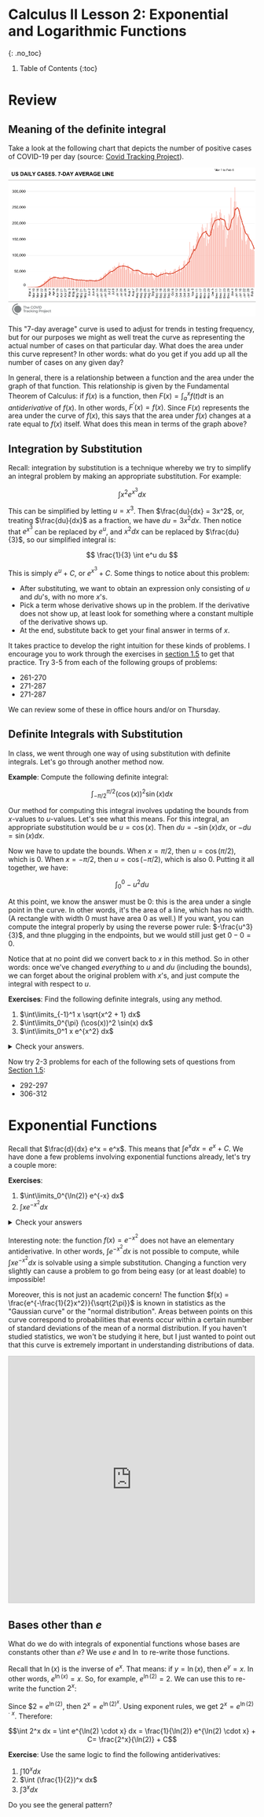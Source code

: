 # Calculus II Lesson 2: Exponential and Logarithmic Functions
{: .no_toc}

1. Table of Contents
{:toc}

# Review

## Meaning of the definite integral

Take a look at the following chart that depicts the number of positive cases of COVID-19 per day (source: [Covid Tracking Project](https://covidtracking.com/)).

![Coronavirus cases per day](cases.png)

This "7-day average" curve is used to adjust for trends in testing frequency, but for our purposes we might as well treat the curve as representing the actual number of cases on that particular day. What does the area under this curve represent? In other words: what do you get if you add up all the number of cases on any given day?

In general, there is a relationship between a function and the area under the graph of that function. This relationship is given by the Fundamental Theorem of Calculus: if $f(x)$ is a function, then $F(x) = \int_a^x f(t) dt$ is an *antiderivative* of $f(x)$. In other words, $F^\prime(x) = f(x)$. Since $F(x)$ represents the area under the curve of $f(x)$, this says that the area under $f(x)$ changes at a rate equal to $f(x)$ itself. What does this mean in terms of the graph above?

## Integration by Substitution

Recall: integration by substitution is a technique whereby we try to simplify an integral problem by making an appropriate substitution. For example:

$$ \int x^2 e^{x^3} dx $$

This can be simplified by letting $u = x^3$. Then $\frac{du}{dx} = 3x^2$, or, treating $\frac{du}{dx}$ as a fraction, we have $du = 3x^2 dx$. Then notice that $e^{x^3}$ can be replaced by $e^u$, and $x^2 dx$ can be replaced by $\frac{du}{3}$, so our simplified integral is:

$$ \frac{1}{3} \int e^u du $$

This is simply $e^u + C$, or $e^{x^3} + C$. Some things to notice about this problem:

* After substituting, we want to obtain an expression only consisting of $u$ and $du$'s, with no more $x$'s.
* Pick a term whose derivative shows up in the problem. If the derivative does not show up, at least look for something where a constant multiple of the derivative shows up.
* At the end, substitute back to get your final answer in terms of $x$.

It takes practice to develop the right intuition for these kinds of problems. I encourage you to work through the exercises in [section 1.5](https://openstax.org/books/calculus-volume-2/pages/1-5-substitution) to get that practice. Try 3-5 from each of the following groups of problems:

* 261-270
* 271-287
* 271-287

We can review some of these in office hours and/or on Thursday.

## Definite Integrals with Substitution

<div class="youtube-container">

</div>

In class, we went through one way of using substitution with definite integrals. Let's go through another method now.

**Example**: Compute the following definite integral:

$$ \int_{-\pi/2}^{\pi/2} (\cos(x))^2 \sin(x) dx $$

Our method for computing this integral involves updating the bounds from $x$-values to $u$-values. Let's see what this means. For this integral, an appropriate substitution would be $u = \cos(x)$. Then $du = -\sin(x) dx$, or $-du = \sin(x) dx$.

Now we have to update the bounds. When $x = \pi/2$, then $u = \cos(\pi/2)$, which is $0$. When $x = -\pi/2$, then $u = \cos(-\pi/2)$, which is also $0$. Putting it all together, we have:

$$ \int_0^0 -u^2 du $$

At this point, we know the answer must be 0: this is the area under a single point in the curve. In other words, it's the area of a line, which has no width. (A rectangle with width 0 must have area 0 as well.) If you want, you can compute the integral properly by using the reverse power rule: $-\frac{u^3}{3}$, and thne plugging in the endpoints, but we would still just get $0 - 0 = 0$.

Notice that at no point did we convert back to $x$ in this method. So in other words: once we've changed *everything* to $u$ and $du$ (including the bounds), we can forget about the original problem with $x$'s, and just compute the integral with respect to $u$.

**Exercises**: Find the following definite integrals, using any method.

1. $\int\limits_{-1}^1 x \sqrt{x^2 + 1} dx$
2. $\int\limits_0^{\pi} (\cos(x))^2 \sin(x) dx$
3. $\int\limits_0^1 x e^{x^2} dx$

<details>
  <summary>Check your answers.</summary>

  <ol>
  <li>Let $u = x^2 + 1$ and $du = 2x dx$. Then when we update the bounds, if $x = 1$ then $u = 2$, and if $x = -1$, then $u = 2$. The integral becomes $\int\limits_2^2 \frac{1}{2} \sqrt{u} du = 0$.</li>
  <li> Let $u = \cos(x)$, $du = -\sin(x) dx$. Let's use method one here: the integral becomes $\int -u^2 du$. An antiderivative of $-u^2$ is $-\frac{u^3}{3}$. Substitute back in: $-\frac{(\cos(x))^3}{3}$, from $x = 0$ to $x = \pi$. So we get: $-\frac{(-1)^3}{3} - (-\frac{1^3}{3})$, which is $\frac{2}{3}$.</li>
  <li>Let $u = x^2$, $du = 2x dx$, or $\frac{1}{2} du = x dx$. We can update the bounds: if $x = 1$ then $u = 1$, and if $x = 0$ then $u = 0$, so actually our bounds don't even change! The integral becomes $\frac{1}{2} \int\limits_0^1 e^u du$, which is $\left.\frac{1}{2} e^u \right|_0^1$. Plugging in the endpoints, we get $\frac{1}{2} e - \frac{1}{2}$.</li>
  </ol>
</details>

Now try 2-3 problems for each of the following sets of questions from [Section 1.5](https://openstax.org/books/calculus-volume-2/pages/1-5-substitution):

* 292-297
* 306-312

# Exponential Functions

<div class="youtube-container">

</div>

Recall that $\frac{d}{dx} e^x = e^x$. This means that $\int e^x dx = e^x + C$. We have done a few problems involving exponential functions already, let's try a couple more:

**Exercises**:

1. $\int\limits_0^{\ln(2)} e^{-x} dx$
2. $\int x e^{-x^2} dx$

<details>
<summary>Check your answers</summary>
<ol>
<li>An antiderivative of $e^{-x}$ is $-e^{-x}$, and so plugging in, we get $-e^{-\ln(2)} = -\frac{1}{2}$, and $-e^{-0} = -1$, and so our answer is $-\frac{1}{2} - (-1) = \frac{1}{2}$.</li>
<li> Let $u = -x^2$, and so $du = -2x dx$. Or: $-\frac{1}{2} du = x dx$. The integral simplifes to $-\frac{1}{2} \int e^u du = -\frac{1}{2} e^u + C$. Substitute back: $-\frac{1}{2} e^{-x^2} + c$.</li>
</details>

Interesting note: the function $f(x) = e^{-x^2}$ does not have an elementary antiderivative. In other words, $\int e^{-x^2}dx$ is not possible to compute, while $\int x e^{-x^2} dx$ is solvable using a simple substitution. Changing a function very slightly can cause a problem to go from being easy (or at least doable) to impossible!

Moreover, this is not just an academic concern! The function $f(x) = \frac{e^{-\frac{1}{2}x^2}}{\sqrt{2\pi}}$ is known in statistics as the "Gaussian curve" or the "normal distribution". Areas between points on this curve correspond to probabilities that events occur within a certain number of standard deviations of the mean of a normal distribution. If you haven't studied statistics, we won't be studying it here, but I just wanted to point out that this curve is extremely important in understanding distributions of data.

<div class="desmos-container">
<iframe src="https://www.desmos.com/calculator/ly3qfxulzr?embed" width="500px" height="500px" style="border: 1px solid #ccc" frameborder=0></iframe>
</div>

## Bases other than $e$

What do we do with integrals of exponential functions whose bases are constants other than $e$? We use $e$ and $\ln$ to re-write those functions.

Recall that $\ln(x)$ is the inverse of $e^x$. That means: if $y = \ln(x)$, then $e^y = x$. In other words, $e^{\ln(x)} = x$. So, for example, $e^{\ln(2)} = 2$. We can use this to re-write the function $2^x$:

Since $2 = $e^{\ln(2)}$, then $2^x = e^{{\ln(2)}^x}$. Using exponent rules, we get $2^x = e^{\ln(2) \cdot x}$. Therefore:

$$\int 2^x dx = \int e^{\ln(2) \cdot x} dx = \frac{1}{\ln(2)} e^{\ln(2) \cdot x} + C= \frac{2^x}{\ln(2)} + C$$

**Exercise**: Use the same logic to find the following antiderivatives:

1. $\int 10^x dx$
2. $\int (\frac{1}{2})^x dx$
3. $\int 3^x dx$

Do you see the general pattern?
